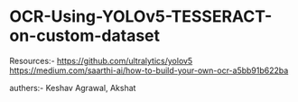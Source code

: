# OCR-Using-YOLOv5-TESSERACT-on-custom-dataset


Resources:-
https://github.com/ultralytics/yolov5
https://medium.com/saarthi-ai/how-to-build-your-own-ocr-a5bb91b622ba



authers:- Keshav Agrawal, Akshat
